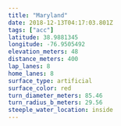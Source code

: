 ```yaml
---
title: "Maryland"
date: 2018-12-13T04:17:03.801Z
tags: ["acc"]
latitude: 38.9881345
longitude: -76.9505492
elevation_meters: 48
distance_meters: 400
lap_lanes: 8
home_lanes: 8
surface_type: artificial
surface_color: red
turn_diameter_meters: 85.46
turn_radius_b_meters: 29.56
steeple_water_location: inside
---
```


